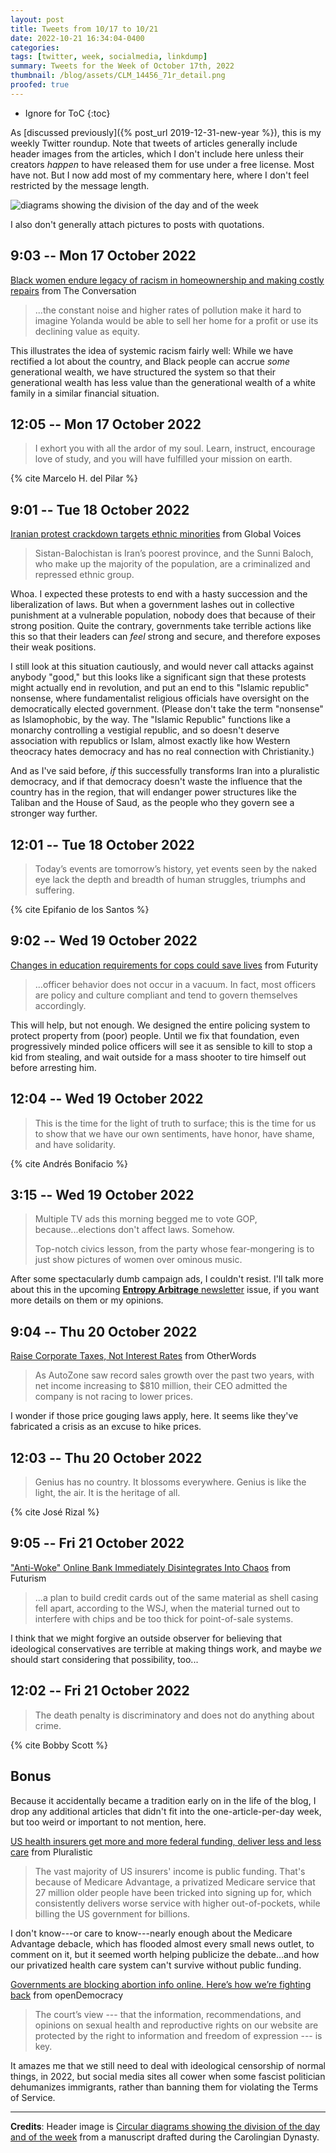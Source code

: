 ```yaml
---
layout: post
title: Tweets from 10/17 to 10/21
date: 2022-10-21 16:34:04-0400
categories:
tags: [twitter, week, socialmedia, linkdump]
summary: Tweets for the Week of October 17th, 2022
thumbnail: /blog/assets/CLM_14456_71r_detail.png
proofed: true
---
```


* Ignore for ToC
{:toc}

As [discussed previously]({% post_url 2019-12-31-new-year %}), this is my weekly Twitter roundup.  Note that tweets of articles generally include header images from the articles, which I don't include here unless their creators *happen* to have released them for use under a free license.  Most have not.  But I now add most of my commentary here, where I don't feel restricted by the message length.

![diagrams showing the division of the day and of the week](/blog/assets/CLM_14456_71r_detail.png "diagrams showing the division of the day and of the week")

I also don't generally attach pictures to posts with quotations.

## 9:03 -- Mon 17 October 2022

[<i class="fab fa-twitter-square"></i>](https://jcolag.github.io/twitter/1581994185007276034) [Black women endure legacy of racism in homeownership and making costly repairs](https://theconversation.com/black-women-endure-legacy-of-racism-in-homeownership-and-making-costly-repairs-190881) from The Conversation

 > ...the constant noise and higher rates of pollution make it hard to imagine Yolanda would be able to sell her home for a profit or use its declining value as equity.

This illustrates the idea of systemic racism fairly well:  While we have rectified a lot about the country, and Black people can accrue *some* generational wealth, we have structured the system so that their generational wealth has less value than the generational wealth of a white family in a similar financial situation.

## 12:05 -- Mon 17 October 2022

[<i class="fab fa-twitter-square"></i>](https://jcolag.github.io/twitter/1582039986823696386)

 > I exhort you with all the ardor of my soul. Learn, instruct, encourage love of study, and you will have fulfilled your mission on earth.

{% cite Marcelo H. del Pilar %}

## 9:01 -- Tue 18 October 2022

[<i class="fab fa-twitter-square"></i>](https://jcolag.github.io/twitter/1582356069803855872) [Iranian protest crackdown targets ethnic minorities](https://globalvoices.org/2022/10/10/iranian-protest-crackdown-targets-ethnic-minorities/) from Global Voices

 > Sistan-Balochistan is Iran’s poorest province, and the Sunni Baloch, who make up the majority of the population, are a criminalized and repressed ethnic group.

Whoa.  I expected these protests to end with a hasty succession and the liberalization of laws.  But when a government lashes out in collective punishment at a vulnerable population, nobody does that because of their strong position.  Quite the contrary, governments take terrible actions like this so that their leaders can *feel* strong and secure, and therefore exposes their weak positions.

I still look at this situation cautiously, and would never call attacks against anybody "good," but this looks like a significant sign that these protests might actually end in revolution, and put an end to this "Islamic republic" nonsense, where fundamentalist religious officials have oversight on the democratically elected government.  (Please don't take the term "nonsense" as Islamophobic, by the way.  The "Islamic Republic" functions like a monarchy controlling a vestigial republic, and so doesn't deserve association with republics or Islam, almost exactly like how Western theocracy hates democracy and has no real connection with Christianity.)

And as I've said before, *if* this successfully transforms Iran into a pluralistic democracy, and if that democracy doesn't waste the influence that the country has in the region, that will endanger power structures like the Taliban and the House of Saud, as the people who they govern see a stronger way further.

## 12:01 -- Tue 18 October 2022

[<i class="fab fa-twitter-square"></i>](https://jcolag.github.io/twitter/1582401367737606145)

 > Today’s events are tomorrow’s history, yet events seen by the naked eye lack the depth and breadth of human struggles, triumphs and suffering.

{% cite Epifanio de los Santos %}

## 9:02 -- Wed 19 October 2022

[<i class="fab fa-twitter-square"></i>](https://jcolag.github.io/twitter/1582718709365211136) [Changes in education requirements for cops could save lives](https://www.futurity.org/education-requirements-police-shootings-2812712/) from Futurity

 > ...officer behavior does not occur in a vacuum. In fact, most officers are policy and culture compliant and tend to govern themselves accordingly.

This will help, but not enough.  We designed the entire policing system to protect property from (poor) people.  Until we fix that foundation, even progressively minded police officers will see it as sensible to kill to stop a kid from stealing, and wait outside for a mass shooter to tire himself out before arresting him.

## 12:04 -- Wed 19 October 2022

[<i class="fab fa-twitter-square"></i>](https://jcolag.github.io/twitter/1582764511018319874)

 > This is the time for the light of truth to surface; this is the time for us to show that we have our own sentiments, have honor, have shame, and have solidarity.

{% cite Andrés Bonifacio %}

## 3:15 -- Wed 19 October 2022

[<i class="fab fa-twitter"></i>](https://jcolag.github.io/twitter/1582812568313548800)

 > Multiple TV ads this morning begged me to vote GOP, because...elections don't affect laws. Somehow.
 >
 > Top-notch civics lesson, from the party whose fear-mongering is to just show pictures of women over ominous music.

After some spectacularly dumb campaign ads, I couldn't resist.  I'll talk more about this in the upcoming [**Entropy Arbitrage** newsletter](https://www.buymeacoffee.com/jcolag) issue, if you want more details on them or my opinions.

## 9:04 -- Thu 20 October 2022

[<i class="fab fa-twitter-square"></i>](https://jcolag.github.io/twitter/1583081600312483840) [Raise Corporate Taxes, Not Interest Rates](https://otherwords.org/raise-corporate-taxes-not-interest-rates/) from OtherWords

 > As AutoZone saw record sales growth over the past two years, with net income increasing to $810 million, their CEO admitted the company is not racing to lower prices.

I wonder if those price gouging laws apply, here.  It seems like they've fabricated a crisis as an excuse to hike prices.

## 12:03 -- Thu 20 October 2022

[<i class="fab fa-twitter-square"></i>](https://jcolag.github.io/twitter/1583126647041056770)

 > Genius has no country. It blossoms everywhere. Genius is like the light, the air. It is the heritage of all.

{% cite José Rizal %}

## 9:05 -- Fri 21 October 2022

[<i class="fab fa-twitter-square"></i>](https://jcolag.github.io/twitter/1583444239693717515) ["Anti-Woke" Online Bank Immediately Disintegrates Into Chaos](https://futurism.com/the-byte/anti-woke-bank-immediately-chaos) from Futurism

 > ...a plan to build credit cards out of the same material as shell casing fell apart, according to the WSJ, when the material turned out to interfere with chips and be too thick for point-of-sale systems.

I think that we might forgive an outside observer for believing that ideological conservatives are terrible at making things work, and maybe *we* should start considering that possibility, too...

## 12:02 -- Fri 21 October 2022

[<i class="fab fa-twitter-square"></i>](https://jcolag.github.io/twitter/1583488783286255616)

 > The death penalty is discriminatory and does not do anything about crime.

{% cite Bobby Scott %}

## Bonus

Because it accidentally became a tradition early on in the life of the blog, I drop any additional articles that didn't fit into the one-article-per-day week, but too weird or important to not mention, here.

<i class="fas fa-square"></i> [US health insurers get more and more federal funding, deliver less and less care](https://pluralistic.net/2022/10/13/sicko/#radicalized) from Pluralistic

 > The vast majority of US insurers' income is public funding. That's because of Medicare Advantage, a privatized Medicare service that 27 million older people have been tricked into signing up for, which consistently delivers worse service with higher out-of-pockets, while billing the US government for billions.

I don't know---or care to know---nearly enough about the Medicare Advantage debacle, which has flooded almost every small news outlet, to comment on it, but it seemed worth helping publicize the debate...and how our privatized health care system can't survive without public funding.

<i class="fas fa-square"></i> [Governments are blocking abortion info online. Here’s how we’re fighting back](https://www.opendemocracy.net/en/5050/abortion-information-website-women-on-web-womens-link-worldwide/) from openDemocracy

 > The court’s view --- that the information, recommendations, and opinions on sexual health and reproductive rights on our website are protected by the right to information and freedom of expression --- is key.

It amazes me that we still need to deal with ideological censorship of normal things, in 2022, but social media sites all cower when some fascist politician dehumanizes immigrants, rather than banning them for violating the Terms of Service.

* * *

**Credits**:  Header image is [Circular diagrams showing the division of the day and of the week](https://commons.wikimedia.org/wiki/File:CLM_14456_71r_detail.jpg) from a manuscript drafted during the Carolingian Dynasty.
